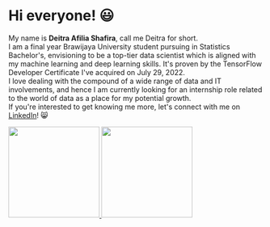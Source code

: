 # Hi everyone! :smiley: 

My name is **Deitra Afilia Shafira**, call me Deitra for short.  
I am a final year Brawijaya University student pursuing in Statistics Bachelor's, envisioning to be a top-tier data scientist which is aligned with my machine learning and deep learning skills. It's proven by the TensorFlow Developer Certificate I've acquired on July 29, 2022.  
I love dealing with the compound of a wide range of data and IT involvements, and hence I am currently looking for an internship role related to the world of data as a place for my potential growth.  
If you're interested to get knowing me more, let's connect with me on [LinkedIn](https://www.linkedin.com/in/deitrashafira/)! :smile_cat:  

<p align="left">
<a href="https://github.com/deitrashafira">
  <img height="180em" src="https://github-readme-stats-eight-theta.vercel.app/api?username=deitrashafira&show_icons=true&theme=algolia&include_all_commits=true&count_private=true"/>
  <img height="180em" src="https://github-readme-stats-eight-theta.vercel.app/api/top-langs/?username=deitrashafira&layout=compact&langs_count=8&theme=algolia"/>
</a>
</p>
